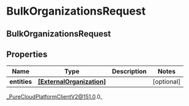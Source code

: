 # BulkOrganizationsRequest

## BulkOrganizationsRequest

## Properties

|Name | Type | Description | Notes|
|------------ | ------------- | ------------- | -------------|
| **entities** | [**[ExternalOrganization]**](ExternalOrganization) |  | [optional] |



_PureCloudPlatformClientV2@151.0.0_

